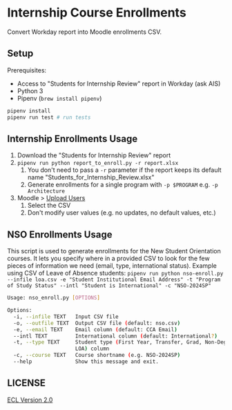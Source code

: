 # Internship Course Enrollments

Convert Workday report into Moodle enrollments CSV.

## Setup

Prerequisites:

- Access to "Students for Internship Review" report in Workday (ask AIS)
- Python 3
- Pipenv (`brew install pipenv`)

```sh
pipenv install
pipenv run test # run tests
```

## Internship Enrollments Usage

1. Download the "Students for Internship Review" report
1. `pipenv run python report_to_enroll.py -r report.xlsx`
    1. You don't need to pass a `-r` parameter if the report keeps its default name "Students_for_Internship_Review.xlsx"
    1. Generate enrollments for a single program with `-p $PROGRAM` e.g. `-p Architecture`
1. Moodle > [Upload Users](https://moodle.cca.edu/admin/tool/uploaduser/index.php)
    1. Select the CSV
    1. Don't modify user values (e.g. no updates, no default values, etc.)

## NSO Enrollments Usage

This script is used to generate enrollments for the New Student Orientation courses. It lets you specify where in a provided CSV to look for the few pieces of information we need (email, type, international status). Example using CSV of Leave of Absence students: `pipenv run python nso-enroll.py --infile loa.csv -e "Student Institutional Email Address" -t "Program of Study Status" --intl "Student is International" -c "NSO-2024SP"`

```sh
Usage: nso_enroll.py [OPTIONS]

Options:
  -i, --infile TEXT   Input CSV file
  -o, --outfile TEXT  Output CSV file (default: nso.csv)
  -e, --email TEXT    Email column (default: CCA Email)
  --intl TEXT         International column (default: International?)
  -t, --type TEXT     Student type (First Year, Transfer, Grad, Non-Degree,
                      LOA) column
  -c, --course TEXT   Course shortname (e.g. NSO-2024SP)
  --help              Show this message and exit.
```

## LICENSE

[ECL Version 2.0](https://opensource.org/licenses/ECL-2.0)
